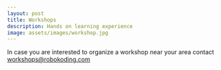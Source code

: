 ```yaml
---
layout: post
title: Workshops
description: Hands on learning experience
image: assets/images/workshop.jpg
---
```


In case you are interested to organize a workshop near your area contact [workshops@robokoding.com](#)
